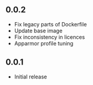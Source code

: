 <!-- https://developers.home-assistant.io/docs/add-ons/presentation#keeping-a-changelog -->

## 0.0.2

- Fix legacy parts of Dockerfile
- Update base image
- Fix inconsistency in licences
- Apparmor profile tuning

## 0.0.1

- Initial release
